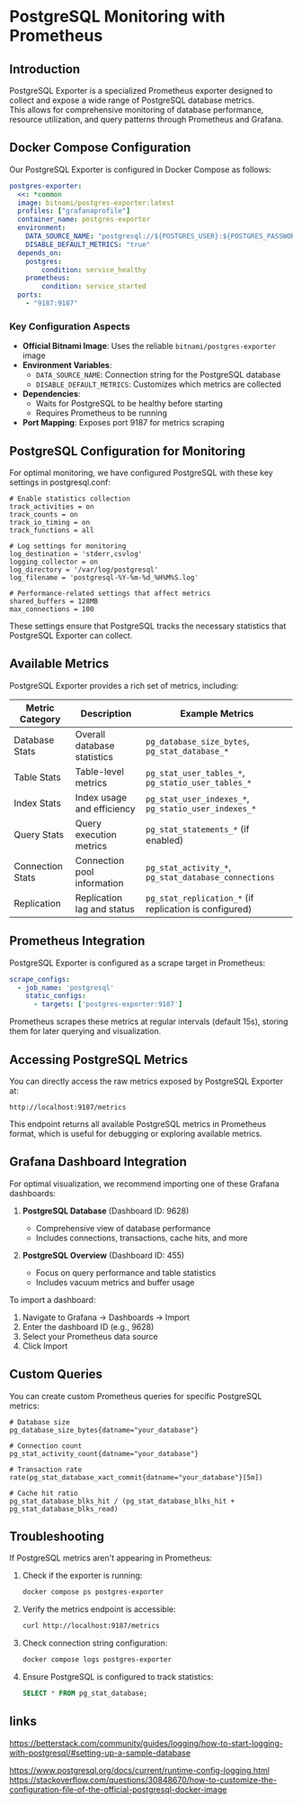 # PostgreSQL Monitoring with Prometheus

## Introduction

PostgreSQL Exporter is a specialized Prometheus exporter designed to collect 
and expose a wide range of PostgreSQL database metrics.  
This allows for comprehensive monitoring of database performance, 
resource utilization, and query patterns through Prometheus and Grafana.

## Docker Compose Configuration

Our PostgreSQL Exporter is configured in Docker Compose as follows:

```yaml
postgres-exporter:
  <<: *common
  image: bitnami/postgres-exporter:latest
  profiles: ["grafanaprofile"]
  container_name: postgres-exporter
  environment:
    DATA_SOURCE_NAME: "postgresql://${POSTGRES_USER}:${POSTGRES_PASSWORD}@postgres:5432/${POSTGRES_DB}?sslmode=disable"
    DISABLE_DEFAULT_METRICS: "true"
  depends_on:
    postgres:
        condition: service_healthy
    prometheus:
        condition: service_started
  ports:
    - "9187:9187"
```

### Key Configuration Aspects

- **Official Bitnami Image**: Uses the reliable `bitnami/postgres-exporter` image
- **Environment Variables**:
  - `DATA_SOURCE_NAME`: Connection string for the PostgreSQL database
  - `DISABLE_DEFAULT_METRICS`: Customizes which metrics are collected
- **Dependencies**:
  - Waits for PostgreSQL to be healthy before starting
  - Requires Prometheus to be running
- **Port Mapping**: Exposes port 9187 for metrics scraping

## PostgreSQL Configuration for Monitoring

For optimal monitoring, we have configured PostgreSQL with these key settings 
in postgresql.conf:

```
# Enable statistics collection
track_activities = on
track_counts = on
track_io_timing = on
track_functions = all

# Log settings for monitoring
log_destination = 'stderr,csvlog'
logging_collector = on
log_directory = '/var/log/postgresql'
log_filename = 'postgresql-%Y-%m-%d_%H%M%S.log'

# Performance-related settings that affect metrics
shared_buffers = 128MB
max_connections = 100
```

These settings ensure that PostgreSQL tracks the necessary statistics that PostgreSQL Exporter can collect.

## Available Metrics

PostgreSQL Exporter provides a rich set of metrics, including:

| Metric Category | Description | Example Metrics |
|----------------|-------------|-----------------|
| Database Stats | Overall database statistics | `pg_database_size_bytes`, `pg_stat_database_*` |
| Table Stats | Table-level metrics | `pg_stat_user_tables_*`, `pg_statio_user_tables_*` |
| Index Stats | Index usage and efficiency | `pg_stat_user_indexes_*`, `pg_statio_user_indexes_*` |
| Query Stats | Query execution metrics | `pg_stat_statements_*` (if enabled) |
| Connection Stats | Connection pool information | `pg_stat_activity_*`, `pg_stat_database_connections` |
| Replication | Replication lag and status | `pg_stat_replication_*` (if replication is configured) |

## Prometheus Integration

PostgreSQL Exporter is configured as a scrape target in Prometheus:

```yaml
scrape_configs:
  - job_name: 'postgresql'
    static_configs:
      - targets: ['postgres-exporter:9187']
```

Prometheus scrapes these metrics at regular intervals (default 15s), storing them for later querying and visualization.

## Accessing PostgreSQL Metrics

You can directly access the raw metrics exposed by PostgreSQL Exporter at:
```
http://localhost:9187/metrics
```

This endpoint returns all available PostgreSQL metrics in Prometheus format, which is useful for debugging or exploring available metrics.

## Grafana Dashboard Integration

For optimal visualization, we recommend importing one of these Grafana dashboards:

1. **PostgreSQL Database** (Dashboard ID: 9628)
   - Comprehensive view of database performance
   - Includes connections, transactions, cache hits, and more

2. **PostgreSQL Overview** (Dashboard ID: 455)
   - Focus on query performance and table statistics
   - Includes vacuum metrics and buffer usage

To import a dashboard:
1. Navigate to Grafana → Dashboards → Import
2. Enter the dashboard ID (e.g., 9628)
3. Select your Prometheus data source
4. Click Import

## Custom Queries

You can create custom Prometheus queries for specific PostgreSQL metrics:

```
# Database size
pg_database_size_bytes{datname="your_database"}

# Connection count
pg_stat_activity_count{datname="your_database"}

# Transaction rate
rate(pg_stat_database_xact_commit{datname="your_database"}[5m])

# Cache hit ratio
pg_stat_database_blks_hit / (pg_stat_database_blks_hit + pg_stat_database_blks_read)
```

## Troubleshooting

If PostgreSQL metrics aren't appearing in Prometheus:

1. Check if the exporter is running:
   ```bash
   docker compose ps postgres-exporter
   ```

2. Verify the metrics endpoint is accessible:
   ```bash
   curl http://localhost:9187/metrics
   ```

3. Check connection string configuration:
   ```bash
   docker compose logs postgres-exporter
   ```

4. Ensure PostgreSQL is configured to track statistics:
   ```sql
   SELECT * FROM pg_stat_database;
   ```

## links

https://betterstack.com/community/guides/logging/how-to-start-logging-with-postgresql/#setting-up-a-sample-database

https://www.postgresql.org/docs/current/runtime-config-logging.html  
https://stackoverflow.com/questions/30848670/how-to-customize-the-configuration-file-of-the-official-postgresql-docker-image